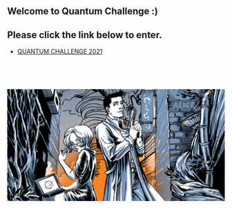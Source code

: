 ## Welcome to Quantum Challenge :) 
## Please click the link below to enter.
* [QUANTUM CHALLENGE 2021](Qchallenge/README.md)  
<br>
<br>
<br>

![quantum-obrazek](/images/q2.png)
